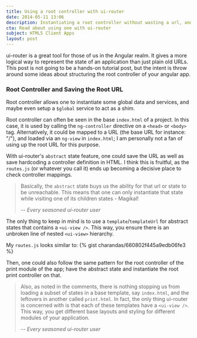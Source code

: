 ```yaml
---
title: Using a root controller with ui-router
date: 2014-05-11 13:06
description: Instantiating a root controller without wasting a url, and also not coding it in your HTML.
cta: Read about using one with ui-router
subject: HTML5 Client Apps
layout: post
---
```


ui-router is a great tool for those of us in the Angular realm. It gives a more logical way to represent the state of an application than just plain old URLs. This post is not going to be a <!-- more --> hands-on tutorial post, but the intent is throw around some ideas about structuring the root controller of your angular app.

### Root Controller and Saving the Root URL ###
Root controller allows one to instantiate some global data and services, and maybe even setup a `$global` service to act as a shim.

Root controller can often be seen in the base `index.html` of a project. In this case, it is used by calling the `ng-controller` directive on a `<head>` or `<body>` tag.
Alternatively, it could be mapped to a URL (the base URL for instance: "/"), and loaded via an `ng-view` in `index.html`; I am personally not a fan of using up the root URL for this purpose.

With ui-router's `abstract` state feature, one could save the URL as well as save hardcoding a controller definition in HTML. I think this is fruitful, as the `routes.js` (or whatever you call it)
ends up becoming a decisive place to check controller mappings.

> Basically, the `abstract` state buys us the ability for that url or state to be unreachable.
> This means that one can only
> instantiate that state while visiting one of its children states - Magikal!
>
> -- <cite>Every seasoned ui-router user</cite>


The only thing to keep in mind is to use a `template`/`templateUrl` for abstract states that contains a `<ui-view />`. This way, you ensure there is an unbroken line of nested `<ui-view>` hierarchy.

My `routes.js` looks similar to:
{% gist charandas/660802f445a9edb06fe3 %}

Then, one could also follow the same pattern for the root controller of the print module of the app; have the abstract state and instantiate the root print controller on that.

> Also, as noted in the comments, there is nothing stopping us from loading a subset of states in a base template, say
> `index.html`, and the leftovers in another called `print.html`. In fact, the only thing
> ui-router is concerned with is that each of these templates have a `<ui-view />`. This way, you get different base
> layouts and styling for different modules of your application.
>
> -- <cite>Every seasoned ui-router user</cite>

